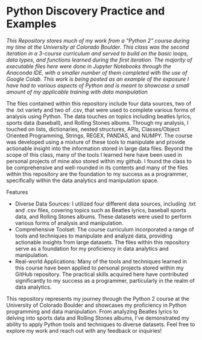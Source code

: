 # Python Discovery Practice and Examples


_This Repository stores much of my work from a "Python 2" course during my time at the University at Colorado Boulder. This class was the second
iteration in a 3-course curriculum and served to build on the basic loops, data types, and functions learned during the first iteration.
The majority of executable files here were done in Jupyter Notebooks through the Anaconda IDE, with a smaller number of them completed with the
use of Google Colab. This work is being posted as an example of the exposure I have had to various aspects of Python and is meant to showcase
a small amount of my applicable training with data manipulation_



The files contained within this repository include four data sources, two of the .txt variety and two of .csv, that were used to complete various
forms of analysis using Python. The data touches on topics including beatles lyrics, sports data (baseball), and Rolling Stones albums. Through
my analysis, I touched on lists, dictionaries, nested structures, APIs, Classes/Object Oriented Programming, Strings, REGEX, PANDAS, and NUMPY.
The course was developed using a mixture of these tools to manipulate and provide actionable insight into the information stored in large data files.
Beyond the scope of this class, many of the tools I learned here have been used in personal projects of mine also stored within my github. I found
the class to be comprehensive and well-rounded in its contents and many of the files within this repository are the foundation to my success as a 
programmer, specifically within the data analytics and manipulation space.

Features
* Diverse Data Sources: I utilized four different data sources, including .txt and .csv files, covering topics such as Beatles lyrics, baseball sports data, and Rolling Stones albums. These datasets were used to perform various forms of analysis and manipulation.
* Comprehensive Toolset: The course curriculum incorporated a range of tools and techniques to manipulate and analyze data, providing actionable insights from large datasets. The files within this repository serve as a foundation for my proficiency in data analytics and manipulation.
* Real-world Applications: Many of the tools and techniques learned in this course have been applied to personal projects stored within my GitHub repository. The practical skills acquired here have contributed significantly to my success as a programmer, particularly in the realm of data analytics.


This repository represents my journey through the Python 2 course at the University of Colorado Boulder and showcases my proficiency in Python programming and data manipulation. From analyzing Beatles lyrics to delving into sports data and Rolling Stones albums, I've demonstrated my ability to apply Python tools and techniques to diverse datasets. Feel free to explore my work and reach out with any feedback or inquiries!
